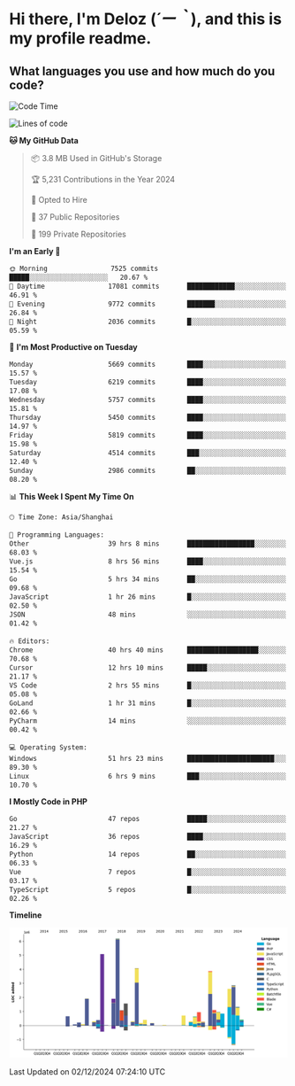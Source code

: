 # **Hi there, I'm Deloz (*´ー｀*), and this is my profile readme.**

## **What languages you use and how much do you code?**

<!--START_SECTION:waka-->
![Code Time](http://img.shields.io/badge/Code%20Time-5%2C179%20hrs%2037%20mins-blue)

![Lines of code](https://img.shields.io/badge/From%20Hello%20World%20I%27ve%20Written-41.1%20million%20lines%20of%20code-blue)

**🐱 My GitHub Data** 

> 📦 3.8 MB Used in GitHub's Storage 
 > 
> 🏆 5,231 Contributions in the Year 2024
 > 
> 💼 Opted to Hire
 > 
> 📜 37 Public Repositories 
 > 
> 🔑 199 Private Repositories 
 > 
**I'm an Early 🐤** 

```text
🌞 Morning                7525 commits        █████░░░░░░░░░░░░░░░░░░░░   20.67 % 
🌆 Daytime                17081 commits       ████████████░░░░░░░░░░░░░   46.91 % 
🌃 Evening                9772 commits        ███████░░░░░░░░░░░░░░░░░░   26.84 % 
🌙 Night                  2036 commits        █░░░░░░░░░░░░░░░░░░░░░░░░   05.59 % 
```
📅 **I'm Most Productive on Tuesday** 

```text
Monday                   5669 commits        ████░░░░░░░░░░░░░░░░░░░░░   15.57 % 
Tuesday                  6219 commits        ████░░░░░░░░░░░░░░░░░░░░░   17.08 % 
Wednesday                5757 commits        ████░░░░░░░░░░░░░░░░░░░░░   15.81 % 
Thursday                 5450 commits        ████░░░░░░░░░░░░░░░░░░░░░   14.97 % 
Friday                   5819 commits        ████░░░░░░░░░░░░░░░░░░░░░   15.98 % 
Saturday                 4514 commits        ███░░░░░░░░░░░░░░░░░░░░░░   12.40 % 
Sunday                   2986 commits        ██░░░░░░░░░░░░░░░░░░░░░░░   08.20 % 
```


📊 **This Week I Spent My Time On** 

```text
🕑︎ Time Zone: Asia/Shanghai

💬 Programming Languages: 
Other                    39 hrs 8 mins       █████████████████░░░░░░░░   68.03 % 
Vue.js                   8 hrs 56 mins       ████░░░░░░░░░░░░░░░░░░░░░   15.54 % 
Go                       5 hrs 34 mins       ██░░░░░░░░░░░░░░░░░░░░░░░   09.68 % 
JavaScript               1 hr 26 mins        █░░░░░░░░░░░░░░░░░░░░░░░░   02.50 % 
JSON                     48 mins             ░░░░░░░░░░░░░░░░░░░░░░░░░   01.42 % 

🔥 Editors: 
Chrome                   40 hrs 40 mins      ██████████████████░░░░░░░   70.68 % 
Cursor                   12 hrs 10 mins      █████░░░░░░░░░░░░░░░░░░░░   21.17 % 
VS Code                  2 hrs 55 mins       █░░░░░░░░░░░░░░░░░░░░░░░░   05.08 % 
GoLand                   1 hr 31 mins        █░░░░░░░░░░░░░░░░░░░░░░░░   02.66 % 
PyCharm                  14 mins             ░░░░░░░░░░░░░░░░░░░░░░░░░   00.42 % 

💻 Operating System: 
Windows                  51 hrs 23 mins      ██████████████████████░░░   89.30 % 
Linux                    6 hrs 9 mins        ███░░░░░░░░░░░░░░░░░░░░░░   10.70 % 
```

**I Mostly Code in PHP** 

```text
Go                       47 repos            █████░░░░░░░░░░░░░░░░░░░░   21.27 % 
JavaScript               36 repos            ████░░░░░░░░░░░░░░░░░░░░░   16.29 % 
Python                   14 repos            ██░░░░░░░░░░░░░░░░░░░░░░░   06.33 % 
Vue                      7 repos             █░░░░░░░░░░░░░░░░░░░░░░░░   03.17 % 
TypeScript               5 repos             █░░░░░░░░░░░░░░░░░░░░░░░░   02.26 % 
```



**Timeline**

![Lines of Code chart](https://raw.githubusercontent.com/deloz/deloz/main/assets/bar_graph.png)


 Last Updated on 02/12/2024 07:24:10 UTC
<!--END_SECTION:waka-->
